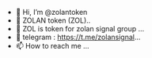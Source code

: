- 👋 Hi, I’m @zolantoken
- 👀 ZOLAN token (ZOL)..
- 🌱 ZOL is token for zolan signal group ...
- 💞️ telegram : https://t.me/zolansignal...
- 📫 How to reach me ...

<!---
zolantoken/zolantoken is a ✨ special ✨ repository because its `README.md` (this file) appears on your GitHub profile.
You can click the Preview link to take a look at your changes.
--->
